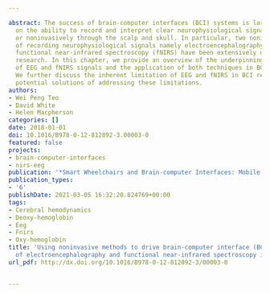 ---
abstract: The success of brain-computer interfaces (BCI) systems is largely dependent
  on the ability to record and interpret clear neurophysiological signals invasively
  or noninvasively through the scalp and skull. In particular, two noninvasive techniques
  of recording neurophysiological signals namely electroencephalography (EEG) and
  functional near-infrared spectroscopy (fNIRS) have been extensively used in BCI
  research. In this chapter, we provide an overview of the underpinning physiology
  of EEG and fNIRS signals and the application of both techniques in BCI research.
  We further discuss the inherent limitation of EEG and fNIRS in BCI research and
  potential solutions of addressing these limitations.
authors:
- Wei Peng Teo
- David White
- Helen Macpherson
categories: []
date: 2018-01-01
doi: 10.1016/B978-0-12-812892-3.00003-0
featured: false
projects:
- brain-computer-interfaces
- nirs-eeg
publication: '*Smart Wheelchairs and Brain-computer Interfaces: Mobile Assistive Technologies*'
publication_types:
- '6'
publishDate: 2021-03-05 16:32:20.824769+00:00
tags:
- Cerebral hemodynamics
- Deoxy-hemoglobin
- Eeg
- Fnirs
- Oxy-hemoglobin
title: 'Using noninvasive methods to drive brain-computer interface (BCI): The role
  of electroencephalography and functional near-infrared spectroscopy in BCI'
url_pdf: http://dx.doi.org/10.1016/B978-0-12-812892-3/00003-0

---
